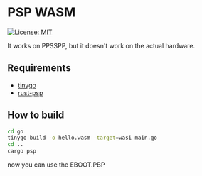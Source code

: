 # PSP WASM

[![License: MIT](https://img.shields.io/badge/License-MIT-brightgreen?style=flat-square)](/LICENSE)

It works on PPSSPP, but it doesn't work on the actual hardware.


## Requirements

- [tinygo](https://tinygo.org/)
- [rust-psp](https://github.com/overdrivenpotato/rust-psp)

## How to build

```sh
cd go
tinygo build -o hello.wasm -target=wasi main.go
cd ..
cargo psp
```

now you can use the EBOOT.PBP
